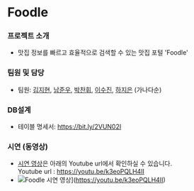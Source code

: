 # Foodle

### 프로젝트 소개
 - 맛집 정보를 빠르고 효율적으로 검색할 수 있는 맛집 포털 'Foodle'

### 팀원 및 담당 
 - 팀원: [김지현](https://github.com/jihyunkim-dollbi), [남준우](https://github.com/public-J), [박찬휘](https://github.com/pch9501), [이수진](https://github.com/sujinlee0616), [하지은](https://github.com/hajieun1218) (가나다순)
 
### DB설계
 - 테이블 명세서: https://bit.ly/2VUN02I
 
### 시연 (동영상) 
 - [시연 영상](https://youtu.be/k3eoPQLH4II)은 아래의 Youtube url에서 확인하실 수 있습니다.    
 Youtube url : https://youtu.be/k3eoPQLH4II
 - ![Foodle 시연 영상](https://img1.daumcdn.net/thumb/R1280x0/?scode=mtistory2&fname=https%3A%2F%2Fk.kakaocdn.net%2Fdn%2F6Zv44%2FbtqErLclsbT%2F85kjVi05UtA3TUFuvJqK0k%2Fimg.png)](https://youtu.be/k3eoPQLH4II)  

 
 
